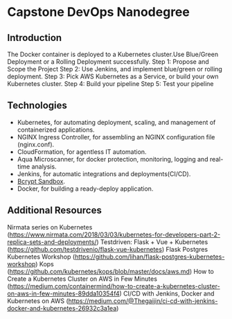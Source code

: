 # Capstone DevOps Nanodegree

## Introduction

The Docker container is deployed to a Kubernetes cluster.Use Blue/Green Deployment or a Rolling Deployment successfully.
Step 1: Propose and Scope the Project
Step 2: Use Jenkins, and implement blue/green or rolling deployment.
Step 3: Pick AWS Kubernetes as a Service, or build your own Kubernetes cluster.
Step 4: Build your pipeline
Step 5: Test your pipeline

## Technologies

* Kubernetes, for automating deployment, scaling, and management of containerized applications.
* NGINX Ingress Controller, for assembling an NGINX configuration file (nginx.conf).
* CloudFormation, for agentless IT automation.
* Aqua Microscanner, for docker protection, monitoring, logging and real-time analysis.
* Jenkins, for automatic integrations and deployments(CI/CD).
* [Bcrypt Sandbox](https://github.com/felladrin/bcrypt-sandbox).
* Docker, for building a ready-deploy application.


## Additional Resources

Nirmata series on Kubernetes 
(https://www.nirmata.com/2018/03/03/kubernetes-for-developers-part-2-replica-sets-and-deployments/)
Testdriven: Flask + Vue + Kubernetes
(https://github.com/testdrivenio/flask-vue-kubernetes)
Flask Postgres Kubernetes Workshop
(https://github.com/lihan/flask-postgres-kubernetes-workshop)
Kops
(https://github.com/kubernetes/kops/blob/master/docs/aws.md)
How to Create a Kubernetes Cluster on AWS in Few Minutes 
(https://medium.com/containermind/how-to-create-a-kubernetes-cluster-on-aws-in-few-minutes-89dda10354f4)
CI/CD with Jenkins, Docker and Kubernetes on AWS
(https://medium.com/@Thegaijin/ci-cd-with-jenkins-docker-and-kubernetes-26932c3a1ea)
